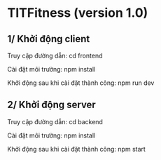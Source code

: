 # TITFitness (version 1.0)

## 1/ Khởi động client

Truy cập đường dẫn: cd frontend

Cài đặt môi trường: npm install

Khởi động sau khi cài đặt thành công: npm run dev

## 2/ Khởi động server

Truy cập đường dẫn: cd backend

Cài đặt môi trường: npm install

Khởi động sau khi cài đặt thành công: npm start
